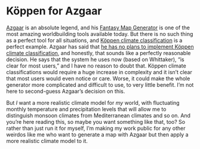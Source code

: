# Köppen for Azgaar
[Azgaar](https://github.com/Azgaar) is an absolute legend, and his
[Fantasy Map Generator](https://github.com/Azgaar/Fantasy-Map-Generator)
is one of the most amazing worldbuilding tools available today.
But there is no such thing as a perfect
tool for all situations, and
[Köppen climate classification](https://en.wikipedia.org/wiki/K%C3%B6ppen_climate_classification)
is a perfect example. Azgaar has said that
[he has no plans to implement Köppen climate classification](https://www.reddit.com/r/FantasyMapGenerator/comments/ra1rs5/any_plans_to_implement_a_koppen_climate_simulation/),
and honestly, that sounds like a perfectly
reasonable decision. He says that the
system he uses now (based on Whittaker),
“is clear for most users,” and I have no
reason to doubt that. Köppen climate
classifications would require a huge
increase in complexity and it isn’t
clear that most users would even notice
or care. Worse, it could make the whole
generator more complicated and difficult
to use, to very little benefit. I’m not
here to second-guess Azgaar’s decision
on this.

But _I_ want a more realistic climate
model for _my_ world, with fluctuating
monthly temperature and precipitation
levels that will allow me to distinguish
monsoon climates from Mediterranean
climates and so on. And you’re here
reading this, so maybe you want something
like that, too? So rather than just run
it for myself, I’m making my work public
for any other weirdos like me who want
to generate a map with Azgaar but then
apply a more realistic climate model to it.